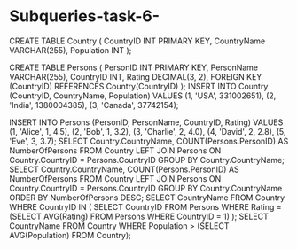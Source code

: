 # Subqueries-task-6-
CREATE TABLE Country (
    CountryID INT PRIMARY KEY,
    CountryName VARCHAR(255),
    Population INT
);

CREATE TABLE Persons (
    PersonID INT PRIMARY KEY,
    PersonName VARCHAR(255),
    CountryID INT,
    Rating DECIMAL(3, 2),
    FOREIGN KEY (CountryID) REFERENCES Country(CountryID)
);
INSERT INTO Country (CountryID, CountryName, Population) VALUES
(1, 'USA', 331002651),
(2, 'India', 1380004385),
(3, 'Canada', 37742154);

INSERT INTO Persons (PersonID, PersonName, CountryID, Rating) VALUES
(1, 'Alice', 1, 4.5),
(2, 'Bob', 1, 3.2),
(3, 'Charlie', 2, 4.0),
(4, 'David', 2, 2.8),
(5, 'Eve', 3, 3.7);
SELECT Country.CountryName, COUNT(Persons.PersonID) AS NumberOfPersons
FROM Country
LEFT JOIN Persons ON Country.CountryID = Persons.CountryID
GROUP BY Country.CountryName;
SELECT Country.CountryName, COUNT(Persons.PersonID) AS NumberOfPersons
FROM Country
LEFT JOIN Persons ON Country.CountryID = Persons.CountryID
GROUP BY Country.CountryName
ORDER BY NumberOfPersons DESC;
SELECT CountryName 
FROM Country
WHERE CountryID IN (
    SELECT CountryID 
    FROM Persons 
    WHERE Rating = (SELECT AVG(Rating) FROM Persons WHERE CountryID = 1)
);
SELECT CountryName
FROM Country
WHERE Population > (SELECT AVG(Population) FROM Country);
